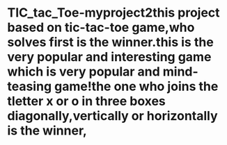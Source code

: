 # TIC_tac_Toe-myproject2this project based on tic-tac-toe game,who solves first is the winner.this is the very popular and interesting game which is very popular and mind-teasing game!the one who joins the tletter x or o in three boxes diagonally,vertically or horizontally is the winner,
